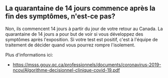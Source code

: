## La quarantaine de 14 jours commence après la fin des symptômes, n'est-ce pas?

Non, ils commencent 14 jours à partir du jour de votre retour au Canada. La quarantaine de 14 jours a pour but de voir si vous développez des symptômes après l'exposition. Si votre test est positif, c'est à l'équipe de traitement de décider quand vous pourrez rompre l'isolement.

Plus d'informations ici:

- https://msss.gouv.qc.ca/professionnels/documents/coronavirus-2019-ncov/Algorithme-decisionnel-clinique-covid-19.pdf
